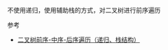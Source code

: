 不使用递归，使用辅助栈的方式，对二叉树进行前序遍历



参考

- [二叉树前序-中序-后序遍历（递归、栈结构）](https://blog.csdn.net/qyb19970829/article/details/108013252)


